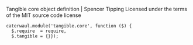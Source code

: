 Tangible core object definition | Spencer Tipping
Licensed under the terms of the MIT source code license

    caterwaul.module('tangible.core', function ($) {
      $.require  = require,
      $.tangible = {}});